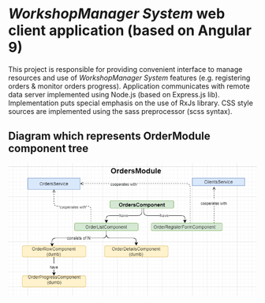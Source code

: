 # _WorkshopManager System_ web client application (based on Angular 9)

This project is responsible for providing convenient interface to manage resources and use of _WorkshopManager System_ features (e.g. registering orders & monitor orders progress). Application communicates with remote data server implemented using Node.js (based on Express.js lib). Implementation puts special emphasis on the use of RxJs library. CSS style sources are implemented using the sass preprocessor (scss syntax).

##  Diagram which represents OrderModule component tree

![alt text](/doc/ordermodule_v1.png)
